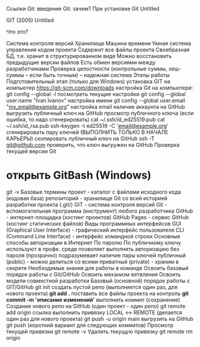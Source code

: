 Ссылки
Git: введение
Git: зачем?
При установке Git
Untitled

GIT (2005)
Untitled

Что это?

Система контроля версий
Хранилище
Машина времени
Умная система управления кодом проекта
Содержит все файлы проекта
Своебразная БД, т.е. хранит в структурированном виде
Можно восстановить предыдущие версии файлов
Есть обмен версиями между разработчиками
Проверка целостности (контрольные суммы, хеш-суммы – если быть точным) – надежная система
Этапы работы
Подготовительный этап
(только для Windows) установка GIT на компьютер https://git-scm.com/downloads
настройка Git на компьютере:
git config --global -l посмотреть текущие настройки
git config --global user.name "Ivan Ivanov" настройка имени
git config --global user.email "my_email@example.org" настройка email
наличие аккаунта на GitHub
выгрузить публичный ключ на GitHub
просмотр публичного ключа (если ошибка, то надо сгенерировать)
cat ~/.ssh/id_ed25519.pub
cat ~/.ssh/id_rsa.pub
ssh-keygen -t ed25519 -C 'email@example.org' сгенирировать пару ключей (ВЫПОЛНИТЬ ТОЛЬКО В НАЧАЛЕ КАРЬЕРЫ)
скопировать публичный ключ на GitHub
ssh -T git@github.com проверить, что ключ выгружен на GitHub
Проверка текущей версии Git
# открыть GitBash (Windows)
git -v
Базовые термины
проект - каталог с файлами исходного кода (кодовая база)
репозиторий - хранилище Git со всей историей разработки проекта (.git/)
GIT - система контроля версий
Git - вспомогательная программа (инструмент) любого разработчика
GitHub - интернет-площадка (хостинг проектов)
GitHub Pages - сервис GitHub (хостинг статических файлов)
Виды программных интерфейсов
GUI (Graphical User Interface) - графический интерфейс пользователя
CLI (Command Line Interface) - интерфейс командной строки
Основные способы авторизации в Интернет
По паролю
По публичному ключу
используют в профе. среде
позволяет выполнять авторизацию без пароля (прозрачно)
подразумевает наличие пары ключей
публичный (public) - можно делиться со всеми
приватный (private) - храним в секрете
Необходимые знания для работы в команде
Освоить базовый порядок работы с Git/GitHub
Освоить механизм ветвления
Освоить модели совместной разработки
Базовый (основной) порядок работы с GIT/GitHub
git init создать пустой репо (выполняется один раз, для нового проекта)
**git add .** поставить все файлы проекта на контроль
**git commit -m 'описание изменений'** выполнить коммит (сохранение)
Создание нового репо на GitHub (один проект - один репо)
git remote add origin ссылка выполнить привязку LOCAL ↔ REMOTE (делается один раз для нового проекта)
git push -u origin main выгрузить на GitHub
git push (короткий вариант для следующих коммитов)
Просмотр текущей привязки
git remote -v
Удалить текущую привязку
git remote rm origin